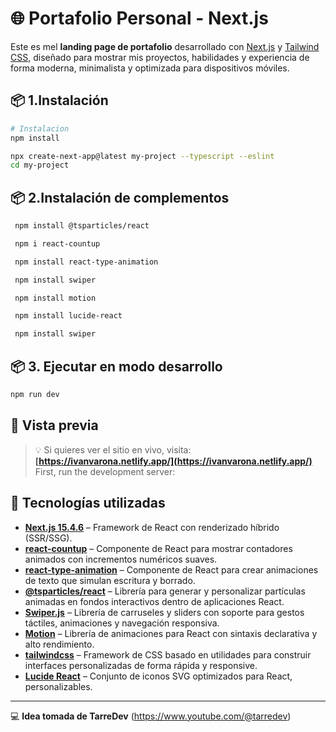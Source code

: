 # 🌐 Portafolio Personal - Next.js

Este es mel **landing page de portafolio** desarrollado con [Next.js](https://nextjs.org/) y [Tailwind CSS](https://tailwindcss.com/), diseñado para mostrar mis proyectos, habilidades y experiencia de forma moderna, minimalista y optimizada para dispositivos móviles.

## 📦 1.Instalación 

```bash
# Instalacion
npm install

npx create-next-app@latest my-project --typescript --eslint 
cd my-project
```
## 📦 2.Instalación de complementos

```bash
 npm install @tsparticles/react

 npm i react-countup

 npm install react-type-animation

 npm install swiper

 npm install motion

 npm install lucide-react

 npm install swiper
```

## 📦 3. Ejecutar en modo desarrollo

```bash
npm run dev
```

## 📸 Vista previa

> 💡 Si quieres ver el sitio en vivo, visita: **[https://ivanvarona.netlify.app/](https://ivanvarona.netlify.app/)**
First, run the development server:



## 🚀 Tecnologías utilizadas

- **[Next.js 15.4.6](https://nextjs.org/)** – Framework de React con renderizado híbrido (SSR/SSG).
- **[react-countup](https://www.npmjs.com/package/react-countup)** – Componente de React para mostrar contadores animados con incrementos numéricos suaves.
- **[react-type-animation](https://www.npmjs.com/package/react-type-animation)** – Componente de React para crear animaciones de texto que simulan escritura y borrado.
- **[@tsparticles/react](https://motion.dev/docs/react)** – Librería para generar y personalizar partículas animadas en fondos interactivos dentro de aplicaciones React.
- **[Swiper.js](https://swiperjs.com/)** – Librería de carruseles y sliders con soporte para gestos táctiles, animaciones y navegación responsiva.
- **[Motion](https://motion.dev/docs/react)** – Librería de animaciones para React con sintaxis declarativa y alto rendimiento.
- **[tailwindcss](https://tailwindcss.com/docs/installation/framework-guides/nextjs)** – Framework de CSS basado en utilidades para construir interfaces personalizadas de forma rápida y responsive.
- **[Lucide React](https://lucide.dev/guide/packages/lucide-react)** – Conjunto de iconos SVG optimizados para React, personalizables.



---

💻 **Idea tomada de TarreDev** (https://www.youtube.com/@tarredev) 
